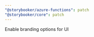```yaml
---
"@storybooker/azure-functions": patch
"@storybooker/core": patch
---
```


Enable branding options for UI
